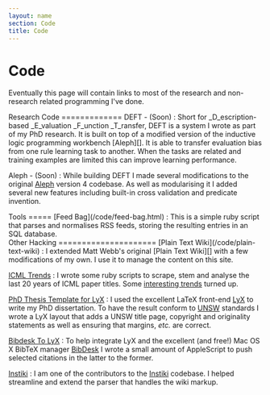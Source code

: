 ```yaml
---
layout: name
section: Code
title: Code
---
```

Code
====
Eventually this page will contain links to most of the research and non-research
related programming I've done.

<div class="section" markdown="1">
Research Code
=============
DEFT - (Soon)
:	Short for _D_escription-based _E_valuation _F_unction _T_ransfer, DEFT is a
	system I wrote as part of my PhD research. It is built on top of a modified 
	version of the inductive logic programming workbench [Aleph][]. It is able 
	to transfer evaluation bias from one rule learning task to another. When the 
	tasks are related and training examples are limited this can improve 
	learning performance.

Aleph - (Soon)
:	While building DEFT I made several modifications to the original 
	[Aleph][] version 4 codebase. As well as modularising it I added several
	new features including built-in cross validation and predicate invention.

[Aleph]: http://web.comlab.ox.ac.uk/oucl/research/areas/machlearn/Aleph/
</div>

<div class="section" markdown="1">
Tools
=====
[Feed Bag](/code/feed-bag.html)
:	This is a simple ruby script that parses and normalises RSS feeds, storing 
	the resulting entries in an SQL database.
</div>

<div class="section" markdown="1">
Other Hacking
=====================
[Plain Text Wiki](/code/plain-text-wiki)
:	I extended Matt Webb's original [Plain Text Wiki][] with a few 
	modifications of my own. I use it to manage the content on this
	site.

[ICML Trends][icml]
:	I wrote some ruby scripts to scrape, stem and analyse the last 20
	years of ICML paper titles. Some [interesting trends][icml] turned up. 

[PhD Thesis Template for LyX][lyxthesis]
:	I used the excellent LaTeX front-end [LyX][] to write my PhD dissertation.
	To have the result conform to [UNSW][] standards I wrote a LyX layout that
	adds a UNSW title page, copyright and originality statements as well as
	ensuring that margins, _etc._ are correct. 

[Bibdesk To LyX][bibdesktolyx]
:	To help integrate LyX and the excellent (and free!) Mac OS X BibTeX manager 
	[BibDesk][] I wrote a small amount of AppleScript to push selected 
	citations in the latter to the former.

[Instiki][]
:	I am one of the contributors to the [Instiki][] codebase. I helped
	streamline and extend the parser that handles the wiki markup.
</div>

[icml]: http://threewordslong.com/blog/entry/60/ICML_Trends
[unsw]: http://www.unsw.edu.au/
[lyx]: http://lyx.org
[lyxthesis]: http://threewordslong.com/blog/entry/63/A_LyX_Thesis_Layout_for_UNSW_T
[Plain Text Wiki]: http://interconnected.org/home/2007/05/20/plain_text_wiki
[Instiki]: http://instiki.org
[bibdesktolyx]: http://threewordslong.com/projects/bibdesk_to_lyx
[bibdesk]: http://bibdesk.sourceforge.net/
